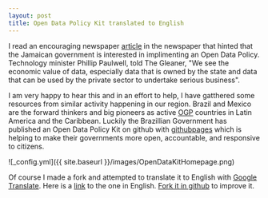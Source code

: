 ```yaml
---
layout: post
title: Open Data Policy Kit translated to English  
---
```


I read an encouraging newspaper [article](http://jamaica-gleaner.com/gleaner/20141010/lead/lead7.html) in the newspaper that hinted that the Jamaican government is interested in implimenting an Open Data Policy. Technology minister Phillip Paulwell, told The Gleaner, "We see the economic value of data, especially data that is owned by the state and data that can be used by the private sector to undertake serious business". 

I am very happy to hear this and in an effort to help, I have gatthered some resources from similar activity happening in our region. Brazil and Mexico are the forward thinkers and big pioneers as active [OGP](http://www.opengovpartnership.org/) countries in Latin America and the Caribbean. Luckily the Brazillian Government has published an Open Data Policy Kit on github with [githubpages](github.io) which is helping to make their governments more open, accountable, and responsive to citizens.

![_config.yml]({{ site.baseurl }}/images/OpenDataKitHomepage.png)

Of course I made a fork and attempted to translate it to English with [Google Translate](https://translate.google.com/). Here is a [link](https://varunity.github.io/kit/) to the one in English. [Fork it in github](https://github.com/varunity/kit) to improve it.


